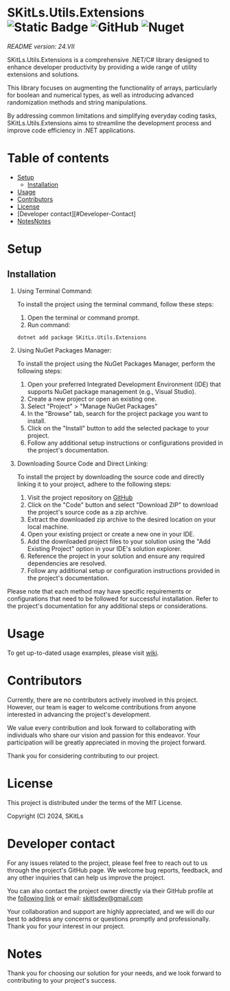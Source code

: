 ﻿# SKitLs.Utils.Extensions ![Static Badge](https://img.shields.io/badge/Follow%20GitHub%20-%20black?logo=github&link=https%3A%2F%2Fgithub.com%2FSKitLs-Dev%2FSKitLs.Utils.Extensions.git) ![GitHub](https://img.shields.io/github/license/SKitLs-Dev/SKitLs.Utils.Extensions) ![Nuget](https://img.shields.io/nuget/v/SKitLs.Utils.Extensions)

_README version: 24.VII_

SKitLs.Utils.Extensions is a comprehensive .NET/C# library designed to enhance developer productivity by providing a wide range of utility extensions and solutions.

This library focuses on augmenting the functionality of arrays, particularly for boolean and numerical types, as well as introducing advanced randomization methods and string manipulations.

By addressing common limitations and simplifying everyday coding tasks, SKitLs.Utils.Extensions aims to streamline the development process and improve code efficiency in .NET applications.

# Table of contents

- [Setup](#Setup)
  - [Installation](#Installation)
- [Usage](#Usage)
- [Contributors](#Contributors)
- [License](#License)
- [Developer contact][#Developer-Contact]
- [NotesNotes](#NotesNotes)

# Setup

## Installation

1. Using Terminal Command:
    
    To install the project using the terminal command, follow these steps:

    1. Open the terminal or command prompt.
    2. Run command:
    
    ```
    dotnet add package SKitLs.Utils.Extensions
    ```

2. Using NuGet Packages Manager:

    To install the project using the NuGet Packages Manager, perform the following steps:

    1. Open your preferred Integrated Development Environment (IDE) that supports NuGet package management (e.g., Visual Studio).
    2. Create a new project or open an existing one.
    3. Select "Project" > "Manage NuGet Packages"
    4. In the "Browse" tab, search for the project package you want to install.
    5. Click on the "Install" button to add the selected package to your project.
    5. Follow any additional setup instructions or configurations provided in the project's documentation.

3. Downloading Source Code and Direct Linking:

    To install the project by downloading the source code and directly linking it to your project, adhere to the following steps:

    1. Visit the project repository on [GitHub](https://github.com/SKitLs-dev/SKitLs.Data.Core)
    2. Click on the "Code" button and select "Download ZIP" to download the project's source code as a zip archive.
    3. Extract the downloaded zip archive to the desired location on your local machine.
    4. Open your existing project or create a new one in your IDE.
    5. Add the downloaded project files to your solution using the "Add Existing Project" option in your IDE's solution explorer.
    6. Reference the project in your solution and ensure any required dependencies are resolved.
    7. Follow any additional setup or configuration instructions provided in the project's documentation.

Please note that each method may have specific requirements or configurations that need to be followed for successful installation.
Refer to the project's documentation for any additional steps or considerations.

# Usage

To get up-to-dated usage examples, please visit [wiki](https://github.com/SKitLs-dev/SKitLs.Utils.Extensions/wiki).

# Contributors

Currently, there are no contributors actively involved in this project.
However, our team is eager to welcome contributions from anyone interested in advancing the project's development.

We value every contribution and look forward to collaborating with individuals who share our vision and passion for this endeavor.
Your participation will be greatly appreciated in moving the project forward.

Thank you for considering contributing to our project.

# License

This project is distributed under the terms of the MIT License.

Copyright (C) 2024, SKitLs

# Developer contact

For any issues related to the project, please feel free to reach out to us through the project's GitHub page.
We welcome bug reports, feedback, and any other inquiries that can help us improve the project.

You can also contact the project owner directly via their GitHub profile at the [following link](https://github.com/SKitLs-dev) or email: skitlsdev@gmail.com

Your collaboration and support are highly appreciated, and we will do our best to address any concerns or questions promptly and professionally.
Thank you for your interest in our project.

# Notes

Thank you for choosing our solution for your needs, and we look forward to contributing to your project's success.
